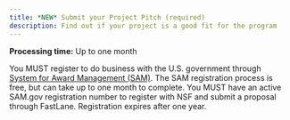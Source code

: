 ```yaml
---
title: *NEW* Submit your Project Pitch (required)
description: Find out if your project is a good fit for the program
---
```

**Processing time:** Up to one month

You MUST register to do business with the U.S. government through [System for Award Management (SAM)](https://www.sam.gov/SAM/). The SAM registration process is free, but can take up to one month to complete. You MUST have an active SAM.gov registration number to register with NSF and submit a proposal through FastLane. Registration expires after one year.
